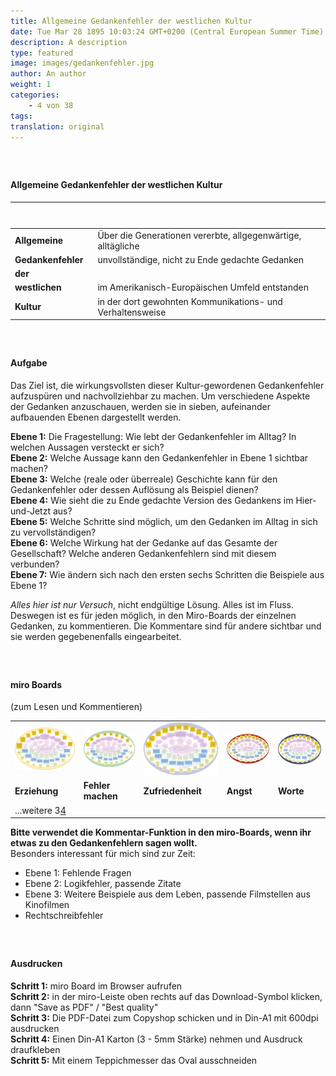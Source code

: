 ```yaml
---
title: Allgemeine Gedankenfehler der westlichen Kultur
date: Tue Mar 28 1895 10:03:24 GMT+0200 (Central European Summer Time)
description: A description
type: featured
image: images/gedankenfehler.jpg
author: An author
weight: 1
categories:
    - 4 von 38
tags:
translation: original
---
```


##### &nbsp;

#### Allgemeine Gedankenfehler der westlichen Kultur

| &nbsp; &nbsp; &nbsp; &nbsp; &nbsp; &nbsp; &nbsp; &nbsp; &nbsp; &nbsp; &nbsp; &nbsp; &nbsp; &nbsp; &nbsp;&nbsp; &nbsp; |                                                              |
| --------------------------------------------------------------------------------------------------------------------- | ------------------------------------------------------------ |
| **Allgemeine**                                                                                                        | Über die Generationen vererbte, allgegenwärtige, alltägliche |
| **Gedankenfehler**                                                                                                    | unvollständige, nicht zu Ende gedachte Gedanken              |
| **der**                                                                                                               |                                                              |
| **westlichen**                                                                                                        | im Amerikanisch-Europäischen Umfeld entstanden               |
| **Kultur**                                                                                                            | in der dort gewohnten Kommunikations- und Verhaltensweise    |

##### &nbsp;

#### Aufgabe

Das Ziel ist, die wirkungsvollsten dieser Kultur-gewordenen Gedankenfehler aufzuspüren und nachvollziehbar zu machen.
Um verschiedene Aspekte der Gedanken anzuschauen, werden sie in sieben, aufeinander aufbauenden Ebenen dargestellt werden.

**Ebene 1:** Die Fragestellung: Wie lebt der Gedankenfehler im Alltag? In welchen Aussagen versteckt er sich?  
**Ebene 2:** Welche Aussage kann den Gedankenfehler in Ebene 1 sichtbar machen?  
**Ebene 3:** Welche (reale oder überreale) Geschichte kann für den Gedankenfehler oder dessen Auflösung als Beispiel dienen?  
**Ebene 4:** Wie sieht die zu Ende gedachte Version des Gedankens im Hier-und-Jetzt aus?  
**Ebene 5:** Welche Schritte sind möglich, um den Gedanken im Alltag in sich zu vervollständigen?  
**Ebene 6:** Welche Wirkung hat der Gedanke auf das Gesamte der Gesellschaft? Welche anderen Gedankenfehlern sind mit diesem verbunden?  
**Ebene 7:** Wie ändern sich nach den ersten sechs Schritten die Beispiele aus Ebene 1?

_Alles hier ist nur Versuch_, nicht endgültige Lösung. Alles ist im Fluss. Deswegen ist es für jeden möglich, in den Miro-Boards der einzelnen Gedanken, zu kommentieren. Die Kommentare sind für andere sichtbar und sie werden gegebenenfalls eingearbeitet.

##### &nbsp;

#### miro Boards

(zum Lesen und Kommentieren)

<div class="gedanken">

|                                                                                                                           |                                                                                                                                  |                                                                                                                                   |                                                                                                                   |                                                                                                                                |
| ------------------------------------------------------------------------------------------------------------------------- | -------------------------------------------------------------------------------------------------------------------------------- | --------------------------------------------------------------------------------------------------------------------------------- | ----------------------------------------------------------------------------------------------------------------- | ------------------------------------------------------------------------------------------------------------------------------ |
| [![Erziehung](/images/gedankenfehler/erziehung.png)](https://miro.com/app/board/uXjVM3o2LkA=/?share_link_id=218039651414) | [![Fehler machen](/images/gedankenfehler/fehler-machen.png)](https://miro.com/app/board/uXjVMzmjJLY=/?share_link_id=80970369425) | [![Zufriedenheit](/images/gedankenfehler/zufriedenheit.png)](https://miro.com/app/board/uXjVMwDwRrg=/?share_link_id=988464589278) | [![Angst](/images/gedankenfehler/angst.png)](https://miro.com/app/board/uXjVMwC5Y9g=/?share_link_id=385384185787) | [![Worte](/images/gedankenfehler/worte.png)](https://miro.com/app/board/uXjVNaEvGog=/?moveToWidget=3458764566866800527&cot=14) |
| **Erziehung**                                                                                                             | **Fehler machen**                                                                                                                | **Zufriedenheit**                                                                                                                 | **Angst**                                                                                                         | **Worte**                                                                                                                      |
| ...weitere 3<a href="/de/plan">4</a>                                                                                      |                                                                                                                                  |                                                                                                                                   |                                                                                                                   |                                                                                                                                |

**Bitte verwendet die Kommentar-Funktion in den miro-Boards, wenn ihr etwas zu den Gedankenfehlern sagen wollt.**  
Besonders interessant für mich sind zur Zeit:

-   Ebene 1: Fehlende Fragen
-   Ebene 2: Logikfehler, passende Zitate
-   Ebene 3: Weitere Beispiele aus dem Leben, passende Filmstellen aus Kinofilmen
-   Rechtschreibfehler

</div>

##### &nbsp;

#### Ausdrucken

**Schritt 1:** miro Board im Browser aufrufen  
**Schritt 2:** in der miro-Leiste oben rechts auf das Download-Symbol klicken, dann "Save as PDF" / "Best quality"  
**Schritt 3:** Die PDF-Datei zum Copyshop schicken und in Din-A1 mit 600dpi ausdrucken  
**Schritt 4:** Einen Din-A1 Karton (3 - 5mm Stärke) nehmen und Ausdruck draufkleben  
**Schritt 5:** Mit einem Teppichmesser das Oval ausschneiden
